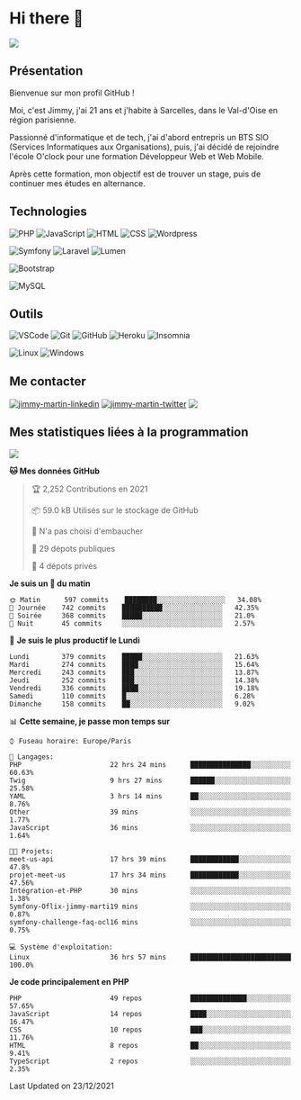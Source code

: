 # Hi there 👋

![](https://komarev.com/ghpvc/?username=jimmy-martin&color=1a1b27)

<!--
**jimmy-martin/jimmy-martin** is a ✨ _special_ ✨ repository because its `README.md` (this file) appears on your GitHub profile.

Here are some ideas to get you started:

- 🔭 I’m currently working on ...
- 🌱 I’m currently learning ...
- 👯 I’m looking to collaborate on ...
- 🤔 I’m looking for help with ...
- 💬 Ask me about ...
- 📫 How to reach me: ...
- 😄 Pronouns: ...
- ⚡ Fun fact: ...
-->

## Présentation

Bienvenue sur mon profil GitHub !

Moi, c'est Jimmy, j'ai 21 ans et j'habite à Sarcelles, dans le Val-d'Oise en région parisienne.

Passionné d'informatique et de tech, j'ai d'abord entrepris un BTS SIO (Services Informatiques aux Organisations), puis, j'ai décidé de rejoindre l'école O'clock pour une formation Développeur Web et Web Mobile.

Après cette formation, mon objectif est de trouver un stage, puis de continuer mes études en alternance.

## Technologies

<div>

![PHP](https://img.shields.io/badge/PHP-777BB4?style=for-the-badge&logo=php&logoColor=white) ![JavaScript](https://img.shields.io/badge/JavaScript-F7DF1E?style=for-the-badge&logo=javascript&logoColor=black) ![HTML](https://img.shields.io/badge/HTML-E34F26?style=for-the-badge&logo=html5&logoColor=white) ![CSS](https://img.shields.io/badge/CSS-1572B6?&style=for-the-badge&logo=css3&logoColor=white) ![Wordpress](https://img.shields.io/badge/WordPress-0078D6?style=for-the-badge&logo=wordpress&logoColor=white)

</div>
<div>

![Symfony](https://img.shields.io/badge/Symfony-092E20?style=for-the-badge&logo=symfony&logoColor=white) ![Laravel](https://img.shields.io/badge/Laravel-FF2D20?style=for-the-badge&logo=laravel&logoColor=white) ![Lumen](https://img.shields.io/badge/Lumen-FF2D20?style=for-the-badge&logo=lumen&logoColor=white)

</div>
<div>

![Bootstrap](https://img.shields.io/badge/Bootstrap-563D7C?style=for-the-badge&logo=bootstrap&logoColor=white)

</div>
<div>

![MySQL](https://img.shields.io/badge/MySQL-4479A1?style=for-the-badge&logo=mysql&logoColor=white)

</div>

## Outils

![VSCode](https://img.shields.io/badge/VSCode-007ACC?style=for-the-badge&logo=visual-studio-code&logoColor=white)
![Git](https://img.shields.io/badge/Git-F05032?style=for-the-badge&logo=git&logoColor=white)
![GitHub](https://img.shields.io/badge/GitHub-100000?style=for-the-badge&logo=github&logoColor=white)
![Heroku](https://img.shields.io/badge/Heroku-6762a6?style=for-the-badge&logo=heroku&logoColor=white)
![Insomnia](https://img.shields.io/badge/Insomnia-5600cd?style=for-the-badge&logo=insomnia&logoColor=white)

![Linux](https://img.shields.io/badge/Linux-FCC624?style=for-the-badge&logo=linux&logoColor=white)
![Windows](https://img.shields.io/badge/Windows-0078D6?style=for-the-badge&logo=windows&logoColor=white)

## Me contacter

<p>
<a href="https://www.linkedin.com/in/jimmy-martin-dev/" target="blank"><img align="center" src="https://img.shields.io/badge/-LinkedIn-0077B5?style=for-the-badge&logo=Linkedin&logoColor=white&link=https://www.linkedin.com/in/jimmy-martin-dev/" alt="jimmy-martin-linkedin"/></a>
<a href="https://twitter.com/jimmydev_" target="blank"><img align="center" src="https://img.shields.io/badge/-Twitter-1DA1F2?style=for-the-badge&logo=Twitter&logoColor=white&link=https://twitter.com/jimmydev_" alt="jimmy-martin-twitter"/></a>
 <a href="mailto:jimmy.martin952@gmail.com" target="blank"><img align="center" src="https://img.shields.io/badge/gmail-D14836?style=for-the-badge&logo=gmail&logoColor=white" /></a>
</p>

## Mes statistiques liées à la programmation

<a href="https://github-readme-stats.vercel.app/api/top-langs/?username=jimmy-martin&layout=compact">
  <img align="center" src="https://github-readme-stats.vercel.app/api/top-langs/?username=jimmy-martin&layout=compact"/>
</a>



<!--START_SECTION:waka-->
**🐱 Mes données GitHub** 

> 🏆 2,252 Contributions en 2021
 > 
> 📦 59.0 kB Utilisés sur le stockage de GitHub 
 > 
> 🚫 N'a pas choisi d'embaucher
 > 
> 📜 29 dépots publiques 
 > 
> 🔑 4 dépots privés  
 > 
**Je suis un 🐤 du matin** 

```text
🌞 Matin      597 commits    ████████░░░░░░░░░░░░░░░░░   34.08% 
🌆 Journée    742 commits    ██████████░░░░░░░░░░░░░░░   42.35% 
🌃 Soirée     368 commits    █████░░░░░░░░░░░░░░░░░░░░   21.0% 
🌙 Nuit       45 commits     ░░░░░░░░░░░░░░░░░░░░░░░░░   2.57%

```
📅 **Je suis le plus productif le Lundi** 

```text
Lundi        379 commits    █████░░░░░░░░░░░░░░░░░░░░   21.63% 
Mardi        274 commits    ████░░░░░░░░░░░░░░░░░░░░░   15.64% 
Mercredi     243 commits    ███░░░░░░░░░░░░░░░░░░░░░░   13.87% 
Jeudi        252 commits    ███░░░░░░░░░░░░░░░░░░░░░░   14.38% 
Vendredi     336 commits    ████░░░░░░░░░░░░░░░░░░░░░   19.18% 
Samedi       110 commits    █░░░░░░░░░░░░░░░░░░░░░░░░   6.28% 
Dimanche     158 commits    ██░░░░░░░░░░░░░░░░░░░░░░░   9.02%

```


📊 **Cette semaine, je passe mon temps sur** 

```text
⌚︎ Fuseau horaire: Europe/Paris

💬 Langages: 
PHP                      22 hrs 24 mins      ███████████████░░░░░░░░░░   60.63% 
Twig                     9 hrs 27 mins       ██████░░░░░░░░░░░░░░░░░░░   25.58% 
YAML                     3 hrs 14 mins       ██░░░░░░░░░░░░░░░░░░░░░░░   8.76% 
Other                    39 mins             ░░░░░░░░░░░░░░░░░░░░░░░░░   1.77% 
JavaScript               36 mins             ░░░░░░░░░░░░░░░░░░░░░░░░░   1.64%

🐱‍💻 Projets: 
meet-us-api              17 hrs 39 mins      ████████████░░░░░░░░░░░░░   47.8% 
projet-meet-us           17 hrs 34 mins      ████████████░░░░░░░░░░░░░   47.56% 
Intégration-et-PHP       30 mins             ░░░░░░░░░░░░░░░░░░░░░░░░░   1.38% 
Symfony-Oflix-jimmy-marti19 mins             ░░░░░░░░░░░░░░░░░░░░░░░░░   0.87% 
symfony-challenge-faq-ocl16 mins             ░░░░░░░░░░░░░░░░░░░░░░░░░   0.75%

💻 Système d'exploitation: 
Linux                    36 hrs 57 mins      █████████████████████████   100.0%

```

**Je code principalement en PHP** 

```text
PHP                      49 repos            ██████████████░░░░░░░░░░░   57.65% 
JavaScript               14 repos            ████░░░░░░░░░░░░░░░░░░░░░   16.47% 
CSS                      10 repos            ███░░░░░░░░░░░░░░░░░░░░░░   11.76% 
HTML                     8 repos             ██░░░░░░░░░░░░░░░░░░░░░░░   9.41% 
TypeScript               2 repos             ░░░░░░░░░░░░░░░░░░░░░░░░░   2.35%

```



 Last Updated on 23/12/2021
<!--END_SECTION:waka-->


